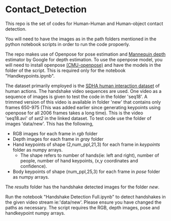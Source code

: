 # Contact_Detection

This repo is the set of codes for Human-Human and Human-object contact detection. 

You will need to have the images as in the path folders mentioned in the python notebook scripts in order to run the code propoerly. 

The repo makes use of Openpose for pose estimation and [Mannequin depth](https://github.com/google/mannequinchallenge) estimator by Google for depth estimation. 
To use the openpose model, you will need to install openpose [(CMU-openpose)](https://github.com/CMU-Perceptual-Computing-Lab/openpose) and have the models in the folder of the script. This is required only for the notebook "Handkeypoints.ipynb".  

The dataset primarily employed is the [SDHA human interaction dataset](https://cvrc.ece.utexas.edu/SDHA2010/Human_Interaction.html) of human actions. The handshake video sequences are used. One video as a sequence of images is given to test the code in the folder 'seq18'. A trimmed version of this video is available in folder 'new' that contains only frames 650-975 (This was added earlier since generating keypoints using openpose for all 2006 frames takes a long time). This is the video 'seq18.avi' of *set2* in the linked dataset. To test code use the folder of images 'data/new'. This has the following,
- RGB images for each frame in *rgb* folder
- Depth images for each frame in *gray* folder
- Hand keypoints of shape (2,num_ppl,21,3) for each frame in *keypoints* folder as numpy arrays.
  - The shape refers to number of hands(ie: left and right), number of people, number of hand keypoints, (x,y coordinates and confidence).
- Body keypoints of shape (num_ppl,25,3) for each frame in *pose* folder as numpy arrays.

The *results* folder has the handshake detected images for the folder *new*.

Run the notebook "Handshake Detection Full.ipynb" to detect handshakes in the given video stream ie:'data/new'. Please ensure you have changed the paths as necessary. The script requires the RGB, depth images, pose and handkeypoint numpy arrays.
